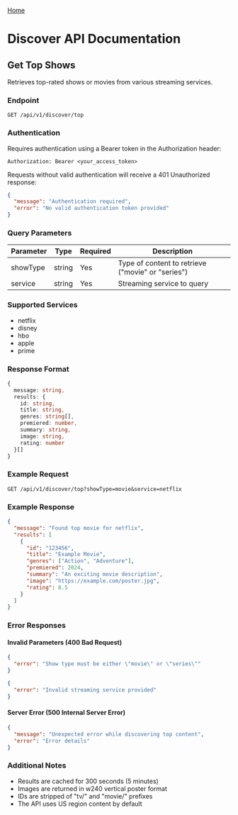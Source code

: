 [Home](../README.md)

# Discover API Documentation

## Get Top Shows

Retrieves top-rated shows or movies from various streaming services.

### Endpoint

```
GET /api/v1/discover/top
```

### Authentication

Requires authentication using a Bearer token in the Authorization header:

```
Authorization: Bearer <your_access_token>
```

Requests without valid authentication will receive a 401 Unauthorized response:

```json
{
  "message": "Authentication required",
  "error": "No valid authentication token provided"
}
```

### Query Parameters

| Parameter | Type   | Required | Description                                       |
| --------- | ------ | -------- | ------------------------------------------------- |
| showType  | string | Yes      | Type of content to retrieve ("movie" or "series") |
| service   | string | Yes      | Streaming service to query                        |

### Supported Services

- netflix
- disney
- hbo
- apple
- prime

### Response Format

```typescript
{
  message: string,
  results: {
    id: string,
    title: string,
    genres: string[],
    premiered: number,
    summary: string,
    image: string,
    rating: number
  }[]
}
```

### Example Request

```
GET /api/v1/discover/top?showType=movie&service=netflix
```

### Example Response

```json
{
  "message": "Found top movie for netflix",
  "results": [
    {
      "id": "123456",
      "title": "Example Movie",
      "genres": ["Action", "Adventure"],
      "premiered": 2024,
      "summary": "An exciting movie description",
      "image": "https://example.com/poster.jpg",
      "rating": 8.5
    }
  ]
}
```

### Error Responses

#### Invalid Parameters (400 Bad Request)

```json
{
  "error": "Show type must be either \"movie\" or \"series\""
}
```

```json
{
  "error": "Invalid streaming service provided"
}
```

#### Server Error (500 Internal Server Error)

```json
{
  "message": "Unexpected error while discovering top content",
  "error": "Error details"
}
```

### Additional Notes

- Results are cached for 300 seconds (5 minutes)
- Images are returned in w240 vertical poster format
- IDs are stripped of "tv/" and "movie/" prefixes
- The API uses US region content by default
